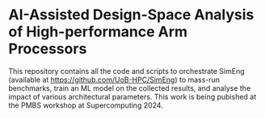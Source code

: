 # AI-Assisted Design-Space Analysis of High-performance Arm Processors
This repository contains all the code and scripts to orchestrate SimEng (available at https://github.com/UoB-HPC/SimEng) to mass-run benchmarks, train an ML model on the collected results, and analyse the impact of various architectural parameters.
This work is being pubished at the PMBS workshop at Supercomputing 2024.
